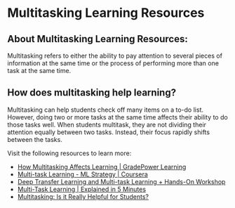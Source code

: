 # Multitasking Learning Resources

## About Multitasking Learning Resources:
Multitasking refers to either the ability to pay attention to several pieces of information at the same time or the process of performing more than one task at the same time.
## How does multitasking help learning?
Multitasking can help students check off many items on a to-do list. However, doing two or more tasks at the same time affects their ability to do those tasks well. When students multitask, they are not dividing their attention equally between two tasks. Instead, their focus rapidly shifts between the tasks.

Visit the following resources to learn more:

- [How Multitasking Affects Learning | GradePower Learning](https://gradepowerlearning.com/effects-of-multitasking-on-learning/#:~:text=Multitasking%20can%20help%20students%20check,rapidly%20shifts%20between%20the%20tasks.)
- [Multi-task Learning - ML Strategy | Coursera](https://www.coursera.org/lecture/machine-learning-projects/multi-task-learning-l9zia)
- [Deep Transfer Learning and Multi-task Learning + Hands-On Workshop](https://youtu.be/iPRyPafl5FA)
- [Multi-Task Learning | Explained in 5 Minutes](https://youtu.be/ckQuvrksP4k)
- [Multitasking: Is it Really Helpful for Students?](https://blog.madeeasy.in/multitasking-really-helpful-students#:~:text=Multitasking%20skills%20increase%20your%20efficiency,work%2C%20your%20productivity%20will%20increase.)
